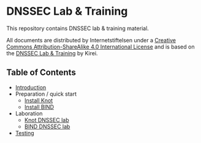 # DNSSEC Lab & Training

This repository contains DNSSEC lab & training material.

All documents are distributed by Internetstiftelsen under a [Creative Commons Attribution-ShareAlike 4.0 International License](https://creativecommons.org/licenses/by-sa/4.0/) and is based on the [DNSSEC Lab & Training](https://github.com/kirei/dnssec-lab) by Kirei.


## Table of Contents

- [Introduction](intro.md)
- Preparation / quick start
	- [Install Knot](KNOT-install.md)
	- [Install BIND](BIND-install.md)
- Laboration
	- [Knot DNSSEC lab](KNOT-dnssec.md)
	- [BIND DNSSEC lab](BIND-dnssec.md)
- [Testing](testing.md)






